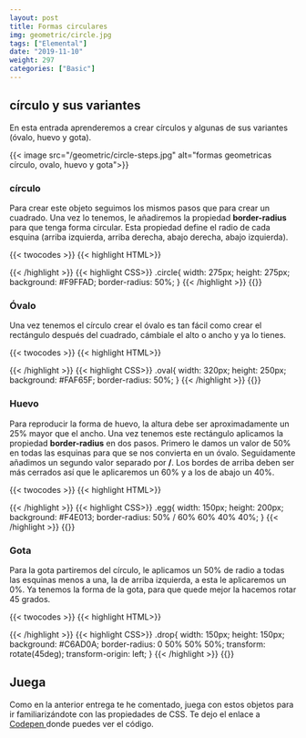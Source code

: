 ```yaml
---
layout: post
title: Formas circulares
img: geometric/circle.jpg
tags: ["Elemental"]
date: "2019-11-10"
weight: 297
categories: ["Basic"]
---
```


## círculo y sus variantes

En esta entrada aprenderemos a crear círculos y algunas de sus variantes (óvalo, huevo y gota).

{{< image src="/geometric/circle-steps.jpg" alt="formas geometricas círculo, ovalo, huevo y gota">}}

### círculo
Para crear este objeto seguimos los mismos pasos que para crear un cuadrado. Una vez lo tenemos, le añadiremos la propiedad <b>border-radius</b> para que tenga forma circular. Esta propiedad define el radio de cada esquina (arriba izquierda, arriba derecha, abajo derecha, abajo izquierda).

{{< twocodes >}}
{{< highlight HTML>}}
<div class="circle">
</div>
{{< /highlight >}}
{{< highlight CSS>}}
.circle{
  width: 275px;
  height: 275px;
  background: #F9FFAD;
  border-radius: 50%;
}
{{< /highlight >}}
{{</ twocodes >}}


### Óvalo

Una vez tenemos el círculo crear el óvalo es tan fácil como crear el rectángulo después del cuadrado, cámbiale el alto o ancho y ya lo tienes.

{{< twocodes >}}
{{< highlight HTML>}}
<div class="oval">
</div>
{{< /highlight >}}
{{< highlight CSS>}}
.oval{
  width: 320px;
  height: 250px;
  background: #FAF65F;
  border-radius: 50%;
}
{{< /highlight >}}
{{</ twocodes >}}

### Huevo

Para reproducir la forma de huevo, la altura debe ser aproximadamente un 25% mayor que el ancho. Una vez tenemos este rectángulo aplicamos la propiedad <b>border-radius</b> en dos pasos. Primero le damos un valor de 50% en todas las esquinas para que se nos convierta en un óvalo. Seguidamente añadimos un segundo valor separado por <b>/</b>. Los bordes de arriba deben ser más cerrados así que le aplicaremos un 60% y a los de abajo un 40%.

{{< twocodes >}}
{{< highlight HTML>}}
<div class="egg">
</div>
{{< /highlight >}}
{{< highlight CSS>}}
.egg{
  width: 150px;
  height: 200px;
  background: #F4E013;
  border-radius: 50% / 60% 60% 40% 40%;
}
{{< /highlight >}}
{{</ twocodes >}}

### Gota

Para la gota partiremos del círculo, le aplicamos un 50% de radio a todas las esquinas menos a una, la de arriba izquierda, a esta le aplicaremos un 0%. Ya tenemos la forma de la gota, para que quede mejor la hacemos rotar 45 grados.

{{< twocodes >}}
{{< highlight HTML>}}
<div class="drop">
</div>
{{< /highlight >}}
{{< highlight CSS>}}
.drop{
  width: 150px;
  height: 150px;
  background: #C6AD0A;
  border-radius: 0 50% 50% 50%;
  transform: rotate(45deg);
  transform-origin: left;
}
{{< /highlight >}}
{{</ twocodes >}}

## Juega
Como en la anterior entrega te he comentado, juega con estos objetos para ir familiarizándote con las propiedades de CSS. Te dejo el enlace a <a href="https://codepen.io/neusaguera/pen/ZEEMMbM" target="_blank"> Codepen </a> donde puedes ver el código.